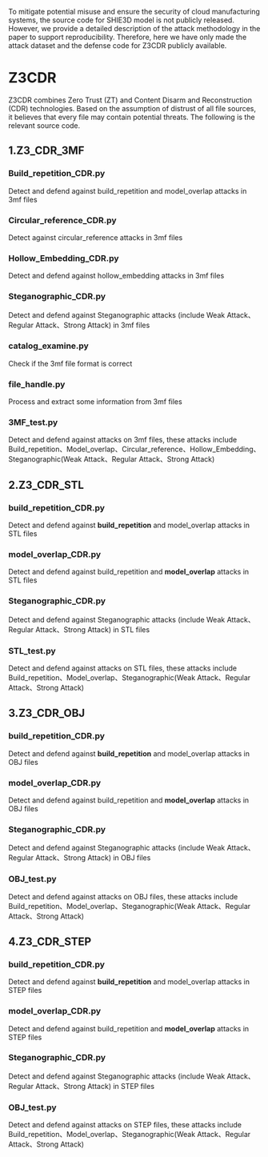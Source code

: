 To mitigate potential misuse and ensure the security of cloud manufacturing systems, the source code for SHIE3D model is not publicly released. However, we provide a detailed description of the attack methodology in the paper to support reproducibility. Therefore, here we have only made the attack dataset and the defense code for Z3CDR publicly available.
# Z3CDR
Z3CDR combines Zero Trust (ZT) and Content Disarm and Reconstruction (CDR) technologies. Based on the assumption of distrust of all file sources, it believes that every file may contain potential threats. The following is the relevant source code.

## 1.Z3_CDR_3MF

### Build_repetition_CDR.py

Detect and defend against build_repetition and model_overlap attacks in 3mf files

### Circular_reference_CDR.py

Detect  against circular_reference attacks in 3mf files

### Hollow_Embedding_CDR.py

Detect and defend against hollow_embedding attacks in 3mf files

### Steganographic_CDR.py

Detect and defend against Steganographic attacks (include Weak Attack、Regular Attack、Strong Attack) in 3mf files

### catalog_examine.py

Check if the 3mf file format is correct

### file_handle.py

Process and extract some information from 3mf files

### 3MF_test.py

Detect and defend against attacks on 3mf files, these attacks include Build_repetition、Model_overlap、Circular_reference、Hollow_Embedding、Steganographic(Weak Attack、Regular Attack、Strong Attack)



## 2.Z3_CDR_STL

### build_repetition_CDR.py

Detect and defend against **build_repetition** and model_overlap attacks in STL files

### model_overlap_CDR.py

Detect and defend against build_repetition and **model_overlap** attacks in STL files

### Steganographic_CDR.py

Detect and defend against Steganographic attacks (include Weak Attack、Regular Attack、Strong Attack) in STL files

### STL_test.py

Detect and defend against attacks on STL files, these attacks include Build_repetition、Model_overlap、Steganographic(Weak Attack、Regular Attack、Strong Attack)



## 3.Z3_CDR_OBJ

### build_repetition_CDR.py

Detect and defend against **build_repetition** and model_overlap attacks in OBJ files

### model_overlap_CDR.py

Detect and defend against build_repetition and **model_overlap** attacks in OBJ files

### Steganographic_CDR.py

Detect and defend against Steganographic attacks (include Weak Attack、Regular Attack、Strong Attack) in OBJ files

### OBJ_test.py

Detect and defend against attacks on OBJ files, these attacks include Build_repetition、Model_overlap、Steganographic(Weak Attack、Regular Attack、Strong Attack)



## 4.Z3_CDR_STEP

### build_repetition_CDR.py

Detect and defend against **build_repetition** and model_overlap attacks in STEP files

### model_overlap_CDR.py

Detect and defend against build_repetition and **model_overlap** attacks in STEP files

### Steganographic_CDR.py

Detect and defend against Steganographic attacks (include Weak Attack、Regular Attack、Strong Attack) in STEP files

### OBJ_test.py

Detect and defend against attacks on STEP files, these attacks include Build_repetition、Model_overlap、Steganographic(Weak Attack、Regular Attack、Strong Attack)



